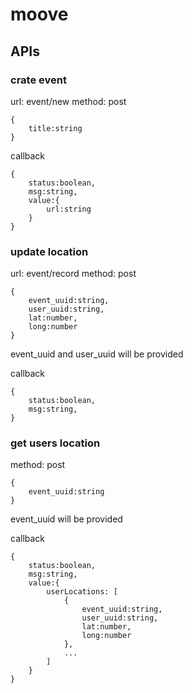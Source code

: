 # moove

## APIs

### crate event

url: event/new
method: post
```
{
    title:string
}   
```

callback
```
{
    status:boolean,
    msg:string,
    value:{
        url:string
    }
}
```

### update location

url: event/record
method: post
```
{
    event_uuid:string,
    user_uuid:string,
    lat:number,
    long:number
}   
```
event_uuid and user_uuid will be provided

callback
```
{
    status:boolean,
    msg:string,
}
```

### get users location

method: post
```
{
    event_uuid:string
}
```
event_uuid will be provided

callback
```
{
    status:boolean,
    msg:string,
    value:{
        userLocations: [
            {   
                event_uuid:string,
                user_uuid:string,
                lat:number,
                long:number
            },
            ...
        ]
    }
}
```
